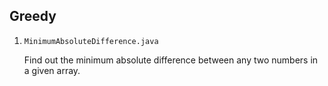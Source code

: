 ## Greedy

1. `MinimumAbsoluteDifference.java`

   Find out the minimum absolute difference between any two numbers in a given array.
